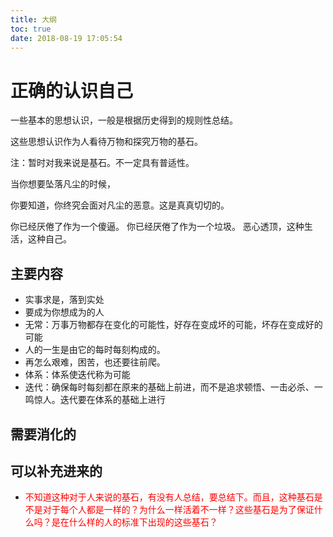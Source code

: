```yaml
---
title: 大纲
toc: true
date: 2018-08-19 17:05:54
---
```

# 正确的认识自己


一些基本的思想认识，一般是根据历史得到的规则性总结。

这些思想认识作为人看待万物和探究万物的基石。

注：暂时对我来说是基石。不一定具有普适性。


当你想要坠落凡尘的时候，

你要知道，你终究会面对凡尘的恶意。这是真真切切的。

你已经厌倦了作为一个傻逼。
你已经厌倦了作为一个垃圾。
恶心透顶，这种生活，这种自己。

## 主要内容


- 实事求是，落到实处
- 要成为你想成为的人
- 无常：万事万物都存在变化的可能性，好存在变成坏的可能，坏存在变成好的可能
- 人的一生是由它的每时每刻构成的。
- 再怎么艰难，困苦，也还要往前爬。
- 体系：体系使迭代称为可能
- 迭代：确保每时每刻都在原来的基础上前进，而不是追求顿悟、一击必杀、一鸣惊人。迭代要在体系的基础上进行




## 需要消化的




## 可以补充进来的

- <span style="color:red;">不知道这种对于人来说的基石，有没有人总结，要总结下。而且，这种基石是不是对于每个人都是一样的？为什么一样活着不一样？这些基石是为了保证什么吗？是在什么样的人的标准下出现的这些基石？</span>
